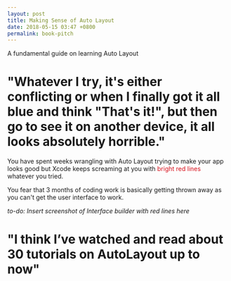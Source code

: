 ```yaml
---
layout: post
title: Making Sense of Auto Layout
date: 2018-05-15 03:47 +0800
permalink: book-pitch
---
```


A fundamental guide on learning Auto Layout

# "Whatever I try, it's either conflicting or when I finally got it all blue and think "**That's it!**", but then go to see it on another device, it all looks absolutely horrible."

You have spent weeks wrangling with Auto Layout trying to make your app looks good but Xcode keeps screaming at you with <span style="color: #D8141F;">bright red lines</span> whatever you tried. 

You fear that 3 months of coding work is basically getting thrown away as you can't get the user interface to work.

_to-do: Insert screenshot of Interface builder with red lines here_


# "I think I’ve watched and read about 30 tutorials on AutoLayout up to now"